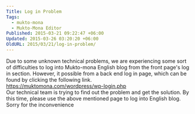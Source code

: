 ```yaml
---
Title: Log in Problem
Tags:
  - mukto-mona
  - Mukto-Mona Editor
Published: 2015-03-21 09:22:47 +06:00
Updated: 2015-03-26 03:20:20 +06:00
OldURL: 2015/03/21/log-in-problem/
---
```


<div>Due to some unknown technical problems, we are experiencing some sort of difficulties to log into Mukto-mona English blog from the front page's log in section. However, it possible from a back end log in page, which can be found by clicking the following link.</div>
<div></div>
<div><a href="https://enblog.muktomona.com/wp-login.php" target="_blank">https://muktomona.com/<wbr />wordpress/wp-login.php</a></div>
<div></div>
<div>Our technical team is trying to find out the problem and get the solution. By this time, please use the above mentioned page to log into English blog. Sorry for the inconvenience</div>
